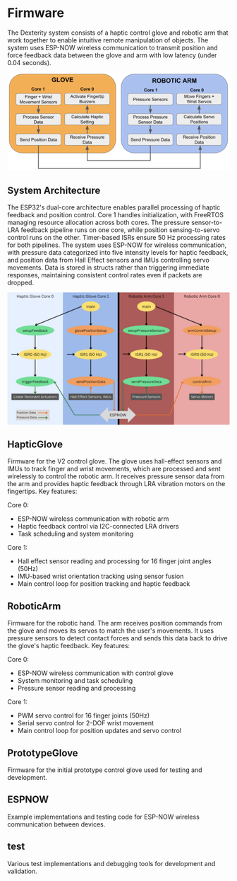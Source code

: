 # Firmware

The Dexterity system consists of a haptic control glove and robotic arm that work together to enable intuitive remote manipulation of objects. The system uses ESP-NOW wireless communication to transmit position and force feedback data between the glove and arm with low latency (under 0.04 seconds).

![High Level Data Flow Diagram](../media/diagrams/high_level_data_flow.png)


## System Architecture

The ESP32's dual-core architecture enables parallel processing of haptic feedback and position control. Core 1 handles initialization, with FreeRTOS managing resource allocation across both cores. The pressure sensor-to-LRA feedback pipeline runs on one core, while position sensing-to-servo control runs on the other. Timer-based ISRs ensure 50 Hz processing rates for both pipelines. The system uses ESP-NOW for wireless communication, with pressure data categorized into five intensity levels for haptic feedback, and position data from Hall Effect sensors and IMUs controlling servo movements. Data is stored in structs rather than triggering immediate responses, maintaining consistent control rates even if packets are dropped.

![Software Data Flow Diagram](../media/diagrams/software_structure_flow.png)


## HapticGlove
Firmware for the V2 control glove. The glove uses hall-effect sensors and IMUs to track finger and wrist movements, which are processed and sent wirelessly to control the robotic arm. It receives pressure sensor data from the arm and provides haptic feedback through LRA vibration motors on the fingertips. Key features:

Core 0:
- ESP-NOW wireless communication with robotic arm
- Haptic feedback control via I2C-connected LRA drivers
- Task scheduling and system monitoring

Core 1:
- Hall effect sensor reading and processing for 16 finger joint angles (50Hz)
- IMU-based wrist orientation tracking using sensor fusion
- Main control loop for position tracking and haptic feedback

## RoboticArm 
Firmware for the robotic hand. The arm receives position commands from the glove and moves its servos to match the user's movements. It uses pressure sensors to detect contact forces and sends this data back to drive the glove's haptic feedback. Key features:

Core 0:
- ESP-NOW wireless communication with control glove
- System monitoring and task scheduling
- Pressure sensor reading and processing

Core 1:
- PWM servo control for 16 finger joints (50Hz)
- Serial servo control for 2-DOF wrist movement
- Main control loop for position updates and servo control

## PrototypeGlove
Firmware for the initial prototype control glove used for testing and development.

## ESPNOW
Example implementations and testing code for ESP-NOW wireless communication between devices.

## test
Various test implementations and debugging tools for development and validation.


